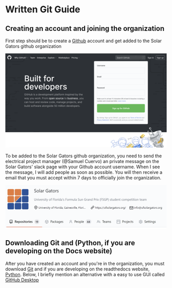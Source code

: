 # Written Git Guide

## Creating an account and joining the organization

First step should be to create a [Github](https://github.com/) account and get added to the Solar Gators github organization

![Git Guide](/_static/lectures/signup.png)

To be added to the Solar Gators github organization, you need to send the electrical project manager (@Samuel Cuervo) an private message on the Solar Gators' slack page with your Github account username. When I see the message, I will add people as soon as possible. You will then receive a email that you must accept within 7 days to officially join the organization.

![Solar Gators](/_static/lectures/sgorg.png)

## Downloading Git and (Python, if you are developing on the Docs website)

After you have created an account and you're in the organization, you must download [Git](https://git-scm.com/download/win) and if you are developing on the readthedocs website, [Python](https://www.python.org/downloads/). Below, I briefly mention an alternative with a easy to use GUI called [GitHub Desktop](https://desktop.github.com/)

